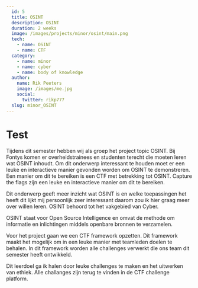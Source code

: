 ```yaml
---
  id: 5
  title: OSINT
  description: OSINT
  duration: 2 weeks
  image: /images/projects/minor/osint/main.png
  tech:
    - name: OSINT
    - name: CTF
  category: 
    - name: minor
    - name: cyber
    - name: body of knowledge 
  author:
    name: Rik Peeters
    image: /images/me.jpg
    social: 
      twitter: rikp777
  slug: minor_OSINT
---
```


# Test

Tijdens dit semester hebben wij als groep het project topic OSINT. 
Bij Fontys komen er overheidstrainees en studenten terecht die moeten leren wat OSINT inhoudt. Om dit onderwerp interessant te houden moet er een leuke en interactieve manier gevonden worden om OSINT te demonstreren. Een manier om dit te bereiken is een CTF met betrekking tot OSINT. 
Capture the flags zijn een leuke en interactieve manier om dit te bereiken.  

Dit onderwerp geeft meer inzicht wat OSINT is en welke toepassingen het heeft dit lijkt mij persoonlijk zeer interessant daarom zou ik hier graag meer over willen leren. 
OSINT behoord tot het vakgebied van Cyber. 

OSINT staat voor Open Source Intelligence en omvat de methode om informatie en inlichtingen middels openbare bronnen te verzamelen.

Voor het project gaan we een CTF framework opzetten. Dit framework maakt het mogelijk om in een leuke manier met teamleden doelen te behalen. 
In dit framework worden alle challenges verwerkt die ons team dit semester heeft ontwikkeld.

Dit leerdoel ga ik halen door leuke challenges te maken en het uitwerken van ethiek. Alle challanges zijn terug te vinden in de CTF challenge platform. 

